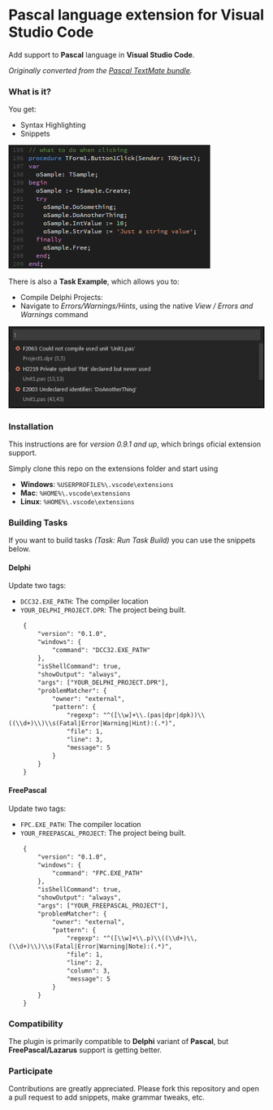 # Pascal language extension for Visual Studio Code

Add support to **Pascal** language in **Visual Studio Code**.

_Originally converted from the [Pascal TextMate bundle](https://github.com/alefragnani/pascal.tmbundle)._

### What is it?

You get:

* Syntax Highlighting
* Snippets

![screenshot](vscode-pascal-syntax.png)

There is also a **Task Example**, which allows you to:

* Compile Delphi Projects:
* Navigate to _Errors/Warnings/Hints_, using the native _View / Errors and Warnings_ command

![screenshot](vscode-pascal-compile.png)

### Installation

This instructions are for _version 0.9.1 and up_, which brings oficial extension support.

Simply clone this repo on the extensions folder and start using

* **Windows**: `%USERPROFILE%\.vscode\extensions`
* **Mac**: `%HOME%\.vscode\extensions`
* **Linux**: `%HOME%\.vscode\extensions`

### Building Tasks

If you want to build tasks _(Task: Run Task Build)_ you can use the snippets below.

#### Delphi

Update two tags:

* `DCC32.EXE_PATH`: The compiler location
* `YOUR_DELPHI_PROJECT.DPR`: The project being built.

```
    {
		"version": "0.1.0",
		"windows": {
			"command": "DCC32.EXE_PATH"
		},
		"isShellCommand": true,
		"showOutput": "always",
		"args": ["YOUR_DELPHI_PROJECT.DPR"],
		"problemMatcher": {
			"owner": "external",
			"pattern": {
				"regexp": "^([\\w]+\\.(pas|dpr|dpk))\\((\\d+)\\)\\s(Fatal|Error|Warning|Hint):(.*)",
				"file": 1,
				"line": 3,
				"message": 5
			}
		}
    }
```

#### FreePascal

Update two tags:

* `FPC.EXE_PATH`: The compiler location
* `YOUR_FREEPASCAL_PROJECT`: The project being built.

```
    {
		"version": "0.1.0",
		"windows": {
			"command": "FPC.EXE_PATH"
		},
		"isShellCommand": true,
		"showOutput": "always",
		"args": ["YOUR_FREEPASCAL_PROJECT"],
		"problemMatcher": {
			"owner": "external",
			"pattern": {
				"regexp": "^([\\w]+\\.p)\\((\\d+)\\,(\\d+)\\)\\s(Fatal|Error|Warning|Note):(.*)",
				"file": 1,
				"line": 2,
				"column": 3,
				"message": 5
			}
		}
    }
```

### Compatibility

The plugin is primarily compatible to **Delphi** variant of **Pascal**, but **FreePascal/Lazarus** support is getting better.

### Participate

Contributions are greatly appreciated. Please fork this repository and open a pull request to add snippets, make grammar tweaks, etc.
